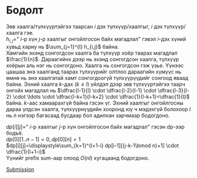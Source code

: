# Бодолт

Зөв хаалга/түлхүүртэйгээ таарсан $i$ дэх түлхүүр/хаалгыг, $i$ дэх түлхүүр/хаалга гэе.  
$h_{i,j}=$" $i$-р хүн $j$-р хаалгыг онгойлгосон байх магадлал"
 гэвэл $i$-дэх хүний хувьд хариу нь $\sum_{j=1}^{l} h_{i,j}$ байна.  
Хамгийн эхэнд сонгогдсон хаалга ба түлхүүр хоёр таарах магадлал $\frac{1}{n}$. Дараагийнх дээр нь эхэнд сонгогдсон хаалга, түлхүүр хоёрын аль нэг нь сонгогдоно. Хаалга нь сонгогдсон гэж үзье. Үүнээс цаашаа энэ хаалганд таарах түлхүүрийг олтлоо дараагийн хүмүүс нь өмнө нь энэ хаалгатай хамт сонгогдоогүй түлхүүрүүдийг сонгоод яваад байна. Эхний хаалга $k$-дах $(k \le l)$ үйлдэл дээр зөв түлхүүртэйгээ таарч онгойх магадлал нь $\dfrac{l-1}{l} \cdot \dfrac{l-2}{l-1} \cdot \dfrac{l-3}{l-2} \cdot \ldots \cdot \dfrac{l-k+1}{l-k+2} \cdot \dfrac{1}{l-k+1}=\dfrac{1}{l}$ байна. $k$-аас хамаарахгүй байна гэсэн үг. Эхний хаалгыг онгойлгосны дараа үлдсэн хаалга, түлхүүрнүүдийн хооронд юу ч мэдэхгүй болохоор $l$ нь л нэгээр багасаад бусдаар бол адилхан зарчмаар бодогдоно.  

$dp[i][j]=$" $i$-р хаалгыг $j$-р хүн онгойлгосон байх магадлал" гэсэн dp-ээр бодъё.  
$dp[0][1..n-1]=0,dp[0][n]=1$  
$dp[i][j]=\displaystyle\sum_{k=1}^{l+1-i} dp[i-1][(j-k-1\bmod n)+1] \cdot \dfrac{1}{l+1-i}$  
Үүнийг prefix sum-аар олоод $O(nl)$ хугацаанд бодогдоно.

[Submission](https://codeforces.com/contest/2089/submission/312041853)
